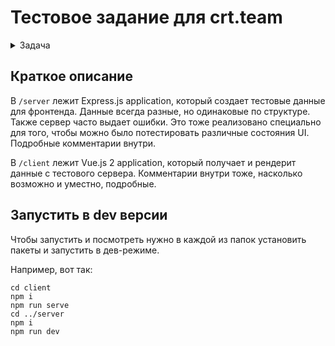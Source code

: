 # Тестовое задание для crt.team

<details>
<summary>Задача</summary>
Данное задание рассчитано на применение фреймворка - react / vue / angular

Задание рассчитано примерно на 4 часа.

Задача:

Сверстать страницу с карточками квартир, визуальная часть по желанию. На карточку квартиры добавить значок Like. С возможностью отметить понравившуюся квартиру.

Верстка должна быть адаптивной. Данные корректно отображаться на всех разрешениях и устройствах.

Получение данных для отображения реализовать при помощи имитации получения данных по API.

Условно считается что получаемые данные имеют формат entities.json
</details>

## Краткое описание

В `/server` лежит Express.js application, который создает тестовые данные для фронтенда. Данные всегда разные, но одинаковые по структуре. Также сервер часто выдает ошибки. Это тоже реализовано специально для того, чтобы можно было потестировать различные состояния UI. Подробные комментарии внутри.

В `/client` лежит Vue.js 2 application, который получает и рендерит данные с тестового сервера. Комментарии внутри тоже, насколько возможно и уместно, подробные.

## Запустить в dev версии

Чтобы запустить и посмотреть нужно в каждой из папок установить пакеты и запустить в дев-режиме.

Например, вот так:

```
cd client
npm i
npm run serve
cd ../server
npm i 
npm run dev
```
